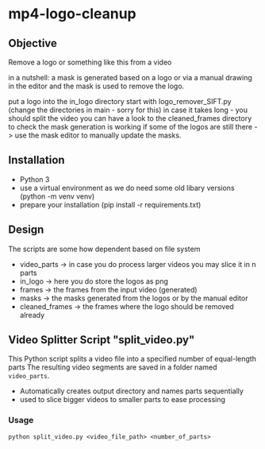 # mp4-logo-cleanup

## Objective
Remove a logo or something like this from a video

in a nutshell: 
a mask is generated based on a logo or via a manual drawing in the editor and 
the mask is used to remove the logo.

put a logo into the in_logo directory
start with logo_remover_SIFT.py (change the directories in main - sorry for this)
in case it takes long - you should split the video
you can have a look to the cleaned_frames directory to check the mask generation is working
if some of the logos are still there -> use the mask editor to manually update the masks.

## Installation
- Python 3
- use a virtual environment as we do need some old libary versions (python -m venv venv)
- prepare your installation (pip install -r requirements.txt)

## Design
The scripts are some how dependent based on file system

- video_parts -> in case you do process larger videos you may slice it in n parts
- in_logo -> here you do store the logos as png
- frames -> the frames from the input video (generated)
- masks -> the masks generated from the logos or by the manual editor
- cleaned_frames -> the frames where the logo should be removed already



## Video Splitter Script "split_video.py"

This Python script splits a video file into a specified number of equal-length parts 
The resulting video segments are saved in a folder named `video_parts`.

- Automatically creates output directory and names parts sequentially
- used to slice bigger videos to smaller parts to ease processing

### Usage
```
python split_video.py <video_file_path> <number_of_parts>
```

